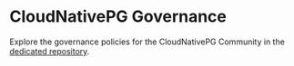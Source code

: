 # CloudNativePG Governance

Explore the governance policies for the CloudNativePG Community in the
[dedicated repository](https://github.com/cloudnative-pg/governance/blob/main/GOVERNANCE.md).

